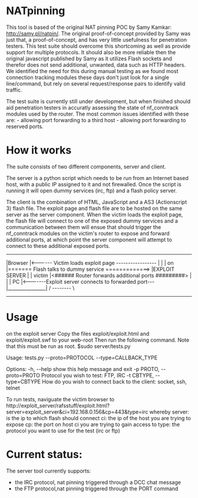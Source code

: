 NATpinning
===============
This tool is based of the original NAT pinning POC by Samy Kamkar: http://samy.pl/natpin/. 
The original proof-of-concept provided by Samy was just that, a proof-of-concept, and has very little usefulness for penetration testers.
This test suite should overcome this shortcoming as well as provide support for multiple protocols. It should also be more reliable then the original javascript published by Samy as it utilizes Flash sockets and therefor does not send additional, unwanted, data such as HTTP headers.
We identified the need for this during manual testing as we found most connection tracking modules these days don't just look for a single line/command, but rely on several request/response pairs to identify valid traffic.

The test suite is currently still under development, but when finished should aid penetration testers in accuratly assessing the state of nf_conntrack 
modules used by the router.
The most common issues identified with these are:
	- allowing port forwarding to a third host
	- allowing port forwarding to reserved ports.




How it works
============
The suite consists of two different components, server and client. 

The server is a python script which needs to be run from an Internet based host, with a public IP assigned to it and not firewalled. Once the script is running it will open dummy services (irc, ftp) and a flash policy server.

The client is the combination of HTML, JavaScript and a AS3 (Actionscript 3) flash file. The exploit page and flash file are to be hosted on the same server as the server component.
When the victim loads the exploit page, the flash file will connect to one of the exposed dummy services and a communication between them will ensue that should trigger the nf_conntrack modules on the victim's router to expose and forward additional ports, at which point the server component will attempt to connect to these additional exposed ports.



 __________							________________
 |Browser |<------ Victim loads exploit page ----------------- |                |
 |   on   |======= Flash talks to dummy service =============> |EXPLOIT SERVER  |
 | victim |<###### Router forwards additional ports #########> |                |
 |   PC   |<-------Exploit server connects to forwarded port---|________________|
/ -------- \
____________


Usage
=====
on the exploit server
Copy the files exploit/exploit.html and exploit/exploit.swf to your web-root
Then run the following command. Note that this must be run as root.
$sudo server/tests.py


Usage: tests.py --proto=PROTOCOL --type=CALLBACK_TYPE

Options:
  -h, --help            show this help message and exit
  -p PROTO, --proto=PROTO
                        Protocol you wish to test: FTP, IRC
  -t CBTYPE, --type=CBTYPE
                        How do you wish to connect back to the client: socket,
                        ssh, telnet

To run tests, naviguate the victim browser to http://exploit_server/rafsstuff/exploit.html?server=exploit_server&ci=192.168.0.156&cp=443&type=irc
whereby
	server: is the ip to which flash should connect
	ci: the ip of the host you are trying to expose
	cp: the port on host ci you are trying to gain access to
	type: the protocol you want to use for the test (irc or ftp)


Current status:
===============
The server tool currently supports:
- the IRC protocol, nat pinning triggered through a DCC chat message
- the FTP protocol,nat pinning triggered through the PORT command



